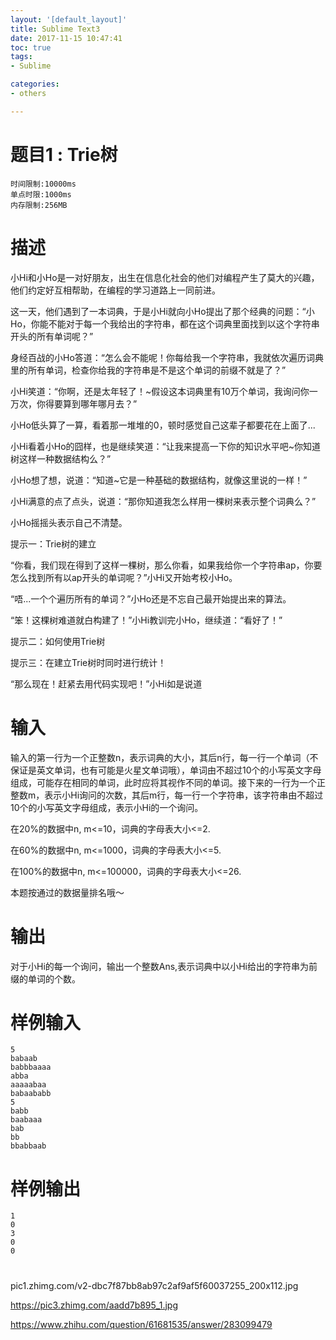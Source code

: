 ```yaml
---
layout: '[default_layout]'   
title: Sublime Text3           
date: 2017-11-15 10:47:41  
toc: true                  
tags:                        
- Sublime

categories:                  
- others

---
```

# 题目1 : Trie树
    时间限制:10000ms
    单点时限:1000ms
    内存限制:256MB

# 描述
小Hi和小Ho是一对好朋友，出生在信息化社会的他们对编程产生了莫大的兴趣，他们约定好互相帮助，在编程的学习道路上一同前进。

这一天，他们遇到了一本词典，于是小Hi就向小Ho提出了那个经典的问题：“小Ho，你能不能对于每一个我给出的字符串，都在这个词典里面找到以这个字符串开头的所有单词呢？”

身经百战的小Ho答道：“怎么会不能呢！你每给我一个字符串，我就依次遍历词典里的所有单词，检查你给我的字符串是不是这个单词的前缀不就是了？”

小Hi笑道：“你啊，还是太年轻了！~假设这本词典里有10万个单词，我询问你一万次，你得要算到哪年哪月去？”

小Ho低头算了一算，看着那一堆堆的0，顿时感觉自己这辈子都要花在上面了...
<!--more-->
小Hi看着小Ho的囧样，也是继续笑道：“让我来提高一下你的知识水平吧~你知道树这样一种数据结构么？”

小Ho想了想，说道：“知道~它是一种基础的数据结构，就像这里说的一样！”

小Hi满意的点了点头，说道：“那你知道我怎么样用一棵树来表示整个词典么？”

小Ho摇摇头表示自己不清楚。

提示一：Trie树的建立

“你看，我们现在得到了这样一棵树，那么你看，如果我给你一个字符串ap，你要怎么找到所有以ap开头的单词呢？”小Hi又开始考校小Ho。

“唔...一个个遍历所有的单词？”小Ho还是不忘自己最开始提出来的算法。

“笨！这棵树难道就白构建了！”小Hi教训完小Ho，继续道：“看好了！”

提示二：如何使用Trie树

提示三：在建立Trie树时同时进行统计！

“那么现在！赶紧去用代码实现吧！”小Hi如是说道

# 输入
输入的第一行为一个正整数n，表示词典的大小，其后n行，每一行一个单词（不保证是英文单词，也有可能是火星文单词哦），单词由不超过10个的小写英文字母组成，可能存在相同的单词，此时应将其视作不同的单词。接下来的一行为一个正整数m，表示小Hi询问的次数，其后m行，每一行一个字符串，该字符串由不超过10个的小写英文字母组成，表示小Hi的一个询问。

在20%的数据中n, m<=10，词典的字母表大小<=2.

在60%的数据中n, m<=1000，词典的字母表大小<=5.

在100%的数据中n, m<=100000，词典的字母表大小<=26.

本题按通过的数据量排名哦～

# 输出
对于小Hi的每一个询问，输出一个整数Ans,表示词典中以小Hi给出的字符串为前缀的单词的个数。

# 样例输入
    5
    babaab
    babbbaaaa
    abba
    aaaaabaa
    babaababb
    5
    babb
    baabaaa
    bab
    bb
    bbabbaab

# 样例输出
    1
    0
    3
    0
    0


# 



pic1.zhimg.com/v2-dbc7f87bb8ab97c2af9af5f60037255_200x112.jpg

https://pic3.zhimg.com/aadd7b895_1.jpg

https://www.zhihu.com/question/61681535/answer/283099479



